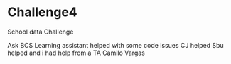 # Challenge4
 School data Challenge

Ask BCS Learning assistant helped with some code issues
CJ helped
Sbu helped
and i had help from a TA 
Camilo Vargas
